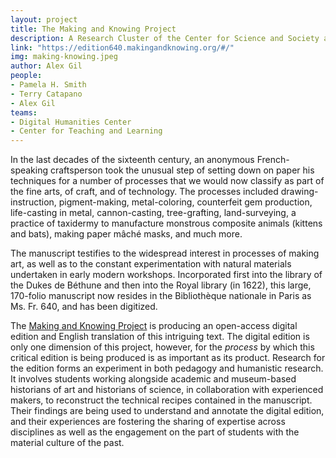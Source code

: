 ```yaml
---
layout: project
title: The Making and Knowing Project
description: A Research Cluster of the Center for Science and Society at Columbia University that explores the intersection of craft making and scientific knowing through pedagogy and research.
link: "https://edition640.makingandknowing.org/#/"
img: making-knowing.jpeg
author: Alex Gil
people:
- Pamela H. Smith
- Terry Catapano
- Alex Gil
teams:
- Digital Humanities Center
- Center for Teaching and Learning
---
```


In the last decades of the sixteenth century, an anonymous French-speaking craftsperson took the unusual step of setting down on paper his techniques for a number of processes that we would now classify as part of the fine arts, of craft, and of technology. The processes included drawing-instruction, pigment-making, metal-coloring, counterfeit gem production, life-casting in metal, cannon-casting, tree-grafting, land-surveying, a practice of taxidermy to manufacture monstrous composite animals (kittens and bats), making paper mâché masks, and much more.

The manuscript testifies to the widespread interest in processes of making art, as well as to the constant experimentation with natural materials undertaken in early modern workshops. Incorporated first into the library of the Dukes de Béthune and then into the Royal library (in 1622), this large, 170-folio manuscript now resides in the Bibliothèque nationale in Paris as Ms. Fr. 640, and has been digitized.

The <a href="http://www.makingandknowing.org/">Making and Knowing Project</a> is producing an open-access digital edition and English translation of this intriguing text. The digital edition is only one dimension of this project, however, for the <em>process </em>by which this critical edition is being produced is as important as its product. Research for the edition forms an experiment in both pedagogy and humanistic research. It involves students working alongside academic and museum-based historians of art and historians of science, in collaboration with experienced makers, to reconstruct the technical recipes contained in the manuscript. Their findings are being used to understand and annotate the digital edition, and their experiences are fostering the sharing of expertise across disciplines as well as the engagement on the part of students with the material culture of the past.